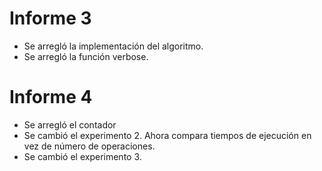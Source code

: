 # Informe 3
- Se arregló la implementación del algoritmo.
- Se arregló la función verbose.

# Informe 4
- Se arregló el contador
- Se cambió el experimento 2. Ahora compara tiempos de ejecución en vez de número de operaciones.
- Se cambió el experimento 3.